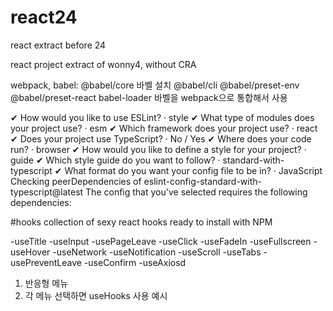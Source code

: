 # react24

react extract before 24

react project extract of wonny4, without CRA 

webpack,
babel:
@babel/core 바벨 설치
@babel/cli
@babel/preset-env
@babel/preset-react
babel-loader 바벨을 webpack으로 통합해서 사용

✔ How would you like to use ESLint? · style
✔ What type of modules does your project use? · esm
✔ Which framework does your project use? · react
✔ Does your project use TypeScript? · No / Yes
✔ Where does your code run? · browser
✔ How would you like to define a style for your project? · guide
✔ Which style guide do you want to follow? · standard-with-typescript
✔ What format do you want your config file to be in? · JavaScript
Checking peerDependencies of eslint-config-standard-with-typescript@latest
The config that you've selected requires the following dependencies:

#hooks
collection of sexy react hooks ready to install with NPM

-useTitle
-useInput
-usePageLeave
-useClick
-useFadeIn
-useFullscreen
-useHover
-useNetwork
-useNotification
-useScroll
-useTabs
-usePreventLeave
-useConfirm
-useAxiosd


1. 반응형 메뉴
2. 각 메뉴 선택하면 useHooks 사용 예시